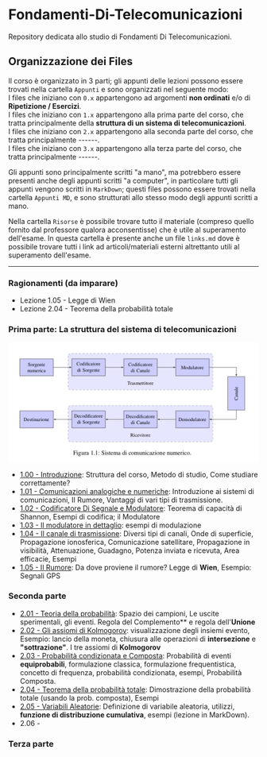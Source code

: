 # Fondamenti-Di-Telecomunicazioni
Repository dedicata allo studio di Fondamenti Di Telecomunicazioni.

## Organizzazione dei Files
Il corso è organizzato in 3 parti; gli appunti delle lezioni possono essere trovati nella cartella ```Appunti``` e sono organizzati nel seguente modo:  
I files che iniziano con ```0.x``` appartengono ad argomenti **non ordinati** e/o di **Ripetizione / Esercizi**.  
I files che iniziano con ```1.x``` appartengono alla prima parte del corso, che tratta principalmente della **struttura di un sistema di telecomunicazioni**.  
I files che iniziano con ```2.x``` appartengono alla seconda parte del corso, che tratta principalmente ------.  
I files che iniziano con ```3.x``` appartengono alla terza parte del corso, che tratta principalmente ------.

Gli appunti sono principalmente scritti "a mano", ma potrebbero essere presenti anche degli appunti scritti "a computer", in particolare tutti gli appunti vengono scritti in ```MarkDown```; questi files possono essere trovati nella cartella ```Appunti MD```, e sono strutturati allo stesso modo degli appunti scritti a mano.

Nella cartella ```Risorse``` è possibile trovare tutto il materiale (compreso quello fornito dal professore qualora acconsentisse) che è utile al superamento dell'esame. In questa cartella è presente anche un file ```links.md``` dove è possibile trovare tutti i link ad articoli/materiali esterni altrettanto utili al superamento dell'esame.
___
### Ragionamenti (da imparare)
- Lezione 1.05 - Legge di Wien
- Lezione 2.04 - Teorema della probabilità totale

### Prima parte: La struttura del sistema di telecomunicazioni

![image](https://github.com/follen99/Fondamenti-Di-Telecomunicazioni/blob/main/Risorse/Sistema_di_comunicazione_numerico.png?raw=true)
- [1.00 - Introduzione](https://github.com/follen99/Fondamenti-Di-Telecomunicazioni/blob/main/Appunti/1.00%20-%20Introduzione.pdf): Struttura del corso, Metodo di studio, Come studiare correttamente?
- [1.01 - Comunicazioni analogiche e numeriche](https://github.com/follen99/Fondamenti-Di-Telecomunicazioni/blob/main/Appunti/1.01%20-%20Comunicazioni%20Analogiche%20E%20Numeriche.pdf): Introduzione ai sistemi di comunicazioni,    Il Rumore, Vantaggi di vari tipi di trasmissione. 
- [1.02 - Codificatore Di Segnale e Modulatore](https://github.com/follen99/Fondamenti-Di-Telecomunicazioni/blob/main/Appunti/1.02%20-%20Codificatore%20Di%20Canale%20E%20Modulatore.pdf): Teorema di capacità di Shannon, Esempi di codifica; il Modulatore 
- [1.03 - Il modulatore in dettaglio](https://github.com/follen99/Fondamenti-Di-Telecomunicazioni/blob/main/Appunti/1.03%20-%20Il%20Modulatore%20In%20Dettaglio.pdf): esempi di modulazione
- [1.04 - Il canale di trasmissione](https://github.com/follen99/Fondamenti-Di-Telecomunicazioni/blob/main/Appunti/1.04%20-%20Il%20Canale%20Di%20Trasmissione.pdf): Diversi tipi di canali, Onde di superficie, Propagazione ionosferica, Comunicazione satellitare, Propagazione in visibilità, Attenuazione, Guadagno, Potenza inviata e ricevuta, Area efficacie, Esempi 
- [1.05 - Il Rumore](https://github.com/follen99/Fondamenti-Di-Telecomunicazioni/blob/main/Appunti/1.05%20-%20Il%20Rumore.pdf): Da dove proviene il rumore? Legge di **Wien**, Esempio: Segnali GPS
### Seconda parte
- [2.01 - Teoria della probabilità](https://github.com/follen99/Fondamenti-Di-Telecomunicazioni/blob/main/Appunti/2.01%20-%20Teoria%20Della%20Probabilit%C3%A0.pdf): Spazio dei campioni, Le uscite sperimentali, gli eventi. Regola del Complemento** e regola dell'**Unione**
- [2.02 -  Gli assiomi di Kolmogorov](): visualizzazione degli insiemi evento, Esempio: lancio della moneta, chiusura alle operazioni di **intersezione** e **"sottrazione"**. I tre assiomi di **Kolmogorov**
- [2.03 - Probabilità condizionata e Composta](): Probabilità di eventi **equiprobabili**, formulazione classica, formulazione frequentistica, concetto di frequenza, probabilità condizionata,  esempi, Probabilità Composta.
- [2.04 - Teorema della probabilità totale](): Dimostrazione della probabilità totale (usando la prob. composta), Esempi
- [2.05 - Variabili Aleatorie](https://github.com/follen99/Fondamenti-Di-Telecomunicazioni/blob/main/AppuntiMD/Lezione%202.05%20-%20Variabili%20Aleatorie.md): Definizione di variabile aleatoria, utilizzi, **funzione di distribuzione cumulativa**, esempi (lezione in MarkDown).
- 2.06 - 

### Terza parte